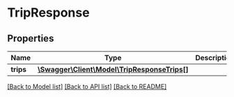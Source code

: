 # TripResponse

## Properties
Name | Type | Description | Notes
------------ | ------------- | ------------- | -------------
**trips** | [**\Swagger\Client\Model\TripResponseTrips[]**](TripResponseTrips.md) |  | [optional] 

[[Back to Model list]](../README.md#documentation-for-models) [[Back to API list]](../README.md#documentation-for-api-endpoints) [[Back to README]](../README.md)


